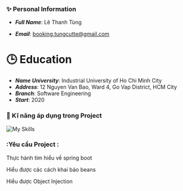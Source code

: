 ### :sparkles: Personal Information 

- ***Full Name***: Lê Thanh Tùng

- ***Email***: booking.tungcutte@gmail.com
# :clock3: Education

- ***Name University***: Industrial University of Ho Chi Minh City
- ***Address***: 12 Nguyen Van Bao, Ward 4, Go Vap District, HCM City
- ***Branch***: Software Engineering
- ***Start***: 2020
### :seedling: Kĩ năng áp dụng trong Project
![My Skills](https://skillicons.dev/icons?i=html,css,spring,java,mysql,postman,git,github)

### :Yêu cầu Project :
Thực hành tìm hiểu về spring boot

Hiểu được các cách khai báo beans

Hiểu được Object Injection

